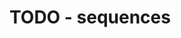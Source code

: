 
<!-- ======================================================================= -->
# TODO - sequences
